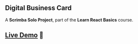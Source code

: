 
## Digital Business Card
  A **Scrimba Solo Project**, part of the **Learn React Basics** course.

## <a href="https://siya-digital-business-card.netlify.app" target="_blank">Live Demo</a> 🚀


